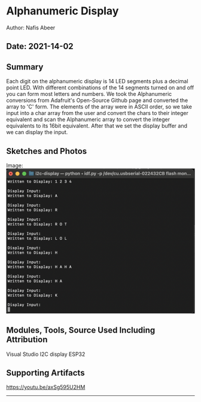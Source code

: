 #  Alphanumeric Display

Author: Nafis Abeer

Date: 2021-14-02
-----

## Summary
Each digit on the alphanumeric display is 14 LED segments plus a decimal point LED. With different combinations of the 14 segments turned on and off you can form most letters and numbers. We took the Alphanumeric conversions from Adafruit's Open-Source Github page and converted the array to 'C' form. The elements of the array were in ASCII order, so we take input into a char array from the user and convert the chars to their integer equivalent and scan the Alphanumeric array to convert the integer equivalents to its 16bit equivalent. After that we set the display buffer and we can display the input.

## Sketches and Photos


Image:
![Image](./images/Working_I2C.png)

## Modules, Tools, Source Used Including Attribution
Visual Studio
I2C display
ESP32

## Supporting Artifacts

https://youtu.be/axSg595U2HM

-----
